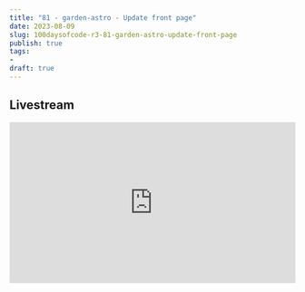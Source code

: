```yaml
---
title: "81 - garden-astro - Update front page"
date: 2023-08-09
slug: 100daysofcode-r3-81-garden-astro-update-front-page
publish: true
tags:
- 
draft: true
---
```


## Livestream

<iframe width="100%" style="aspect-ratio: 16 / 9;" src="https://www.youtube.com/embed/" title="YouTube video player" frameborder="0" allow="accelerometer; autoplay; clipboard-write; encrypted-media; gyroscope; picture-in-picture; web-share" allowfullscreen></iframe>
